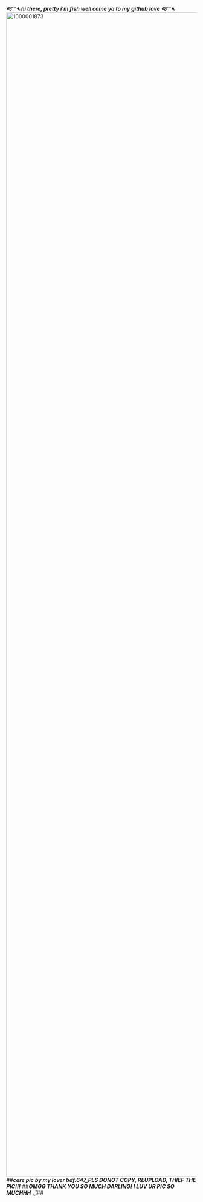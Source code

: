 ***જ⁀➴ hi there, pretty i'm fish well come ya to my github love જ⁀➴***
<img width="2304" height="3072" alt="1000001873" src="https://github.com/user-attachments/assets/5c2ebc28-fec6-4f63-9e94-13b248747b5e" />
##***care pic by my lover bdf.647_PLS DONOT COPY, REUPLOAD, THIEF THE PIC!!!***
##***OMGG THANK YOU SO MUCH DARLING! I LUV UR PIC SO MUCHHH ◡̈***##
